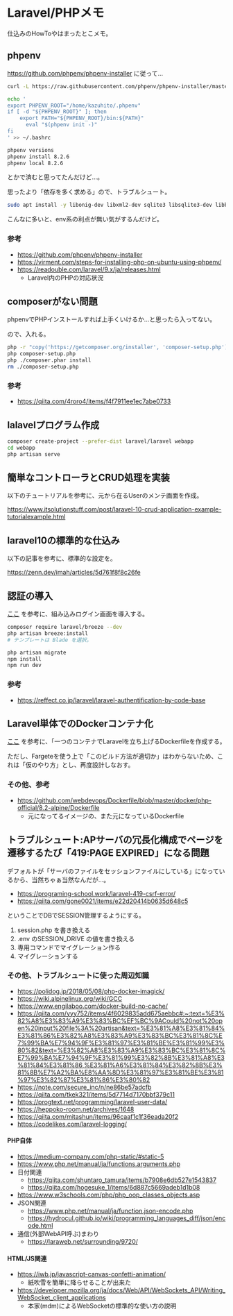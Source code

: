 # Laravel/PHPメモ

仕込みのHowToやはまったとこメモ。

## phpenv

https://github.com/phpenv/phpenv-installer に従って…

```bash
curl -L https://raw.githubusercontent.com/phpenv/phpenv-installer/master/bin/phpenv-installer \

echo '
export PHPENV_ROOT="/home/kazuhito/.phpenv"
if [ -d "${PHPENV_ROOT}" ]; then
    export PATH="${PHPENV_ROOT}/bin:${PATH}"
      eval "$(phpenv init -)"
fi
' >> ~/.bashrc

phpenv versions
phpenv install 8.2.6
phpenv local 8.2.6
```

とかで済むと思ってたんだけど…。

思ったより「依存を多く求める」ので、トラブルシュート。

```bash
sudo apt install -y libonig-dev libxml2-dev sqlite3 libsqlite3-dev libbz2-dev libcurl4-openssl-dev libpng-dev libjpeg-dev libreadline-dev libtidy-dev libxslt1-dev libzip-dev
```

こんなに多いと、env系の利点が無い気がするんだけど。

### 参考

- https://github.com/phpenv/phpenv-installer
- https://virment.com/steps-for-installing-php-on-ubuntu-using-phpenv/
- https://readouble.com/laravel/9.x/ja/releases.html
  - Laravel内のPHPの対応状況

## composerがない問題

phpenvでPHPインストールすれば上手くいけるか…と思ったら入ってない。

ので、入れる。

```bash
php -r "copy('https://getcomposer.org/installer', 'composer-setup.php');"
php composer-setup.php
php ./composer.phar install
rm ./composer-setup.php
```

### 参考

- https://qiita.com/4roro4/items/f4f7911ee1ec7abe0733


## lalavelプログラム作成

```bash
composer create-project --prefer-dist laravel/laravel webapp
cd webapp
php artisan serve
```
## 簡単なコントローラとCRUD処理を実装

以下のチュートリアルを参考に、元から在るUserのメンテ画面を作成。

https://www.itsolutionstuff.com/post/laravel-10-crud-application-example-tutorialexample.html

## laravel10の標準的な仕込み

以下の記事を参考に、標準的な設定を。

https://zenn.dev/imah/articles/5d761f8f8c26fe

## 認証の導入

[ここ](https://readouble.com/laravel/10.x/ja/starter-kits.html) を参考に、組み込みログイン画面を導入する。

```bash
composer require laravel/breeze --dev
php artisan breeze:install
# テンプレートは Blade を選択。

php artisan migrate
npm install
npm run dev
```

### 参考

- https://reffect.co.jp/laravel/laravel-authentification-by-code-base

## Laravel単体でのDockerコンテナ化

[ここ](https://madewithlove.com/blog/the-easiest-production-ready-image-to-run-your-laravel-application/) を参考に、「一つのコンテナでLaravelを立ち上げるDockerfileを作成する。

ただし、Fargeteを使う上で「このビルド方法が適切か」はわからないため、これは「仮のやり方」とし、再度設計しなおす。

### その他、参考

- https://github.com/webdevops/Dockerfile/blob/master/docker/php-official/8.2-alpine/Dockerfile
  - 元になってるイメージの、また元になっているDockerfile

## トラブルシュート:APサーバの冗長化構成でページを遷移するたび「419:PAGE EXPIRED」になる問題

デフォルトが「サーバのファイルをセッションファイルにしている」になっているから、当然ちゃぁ当然なんだが…。

- https://programing-school.work/laravel-419-csrf-error/
- https://qiita.com/gone0021/items/e22d20414b0635d648c5

ということでDBでSESSION管理するようにする。

1. session.php を書き換える
0. .env のSESSION_DRIVE の値を書き換える
0. 専用コマンドでマイグレーション作る
0. マイグレーションする


### その他、トラブルシュートに使った周辺知識

- https://polidog.jp/2018/05/08/php-docker-imagick/
- https://wiki.alpinelinux.org/wiki/GCC
- https://www.engilaboo.com/docker-build-no-cache/
- https://qiita.com/yyy752/items/4f6029835add675aebbc#:~:text=%E3%82%A8%E3%83%A9%E3%83%BC%EF%BC%9ACould%20not%20open%20input%20file%3A%20artisan&text=%E3%81%A8%E3%81%84%E3%81%86%E3%82%A8%E3%83%A9%E3%83%BC%E3%81%8C%E7%99%BA%E7%94%9F%E3%81%97%E3%81%BE%E3%81%99%E3%80%82&text=%E3%82%A8%E3%83%A9%E3%83%BC%E3%81%8C%E7%99%BA%E7%94%9F%E3%81%99%E3%82%8B%E3%81%A8%E3%81%84%E3%81%86,%E3%81%A6%E3%81%84%E3%82%8B%E3%81%8B%E7%A2%BA%E8%AA%8D%E3%81%97%E3%81%BE%E3%81%97%E3%82%87%E3%81%86%E3%80%82
- https://note.com/secure_inc/n/ne86be57adcfb
- https://qiita.com/tkek321/items/5d7714d7170bbf379c11
- https://progtext.net/programming/laravel-user-data/
- https://heppoko-room.net/archives/1648
- https://qiita.com/mitashun/items/96caaf1c1f36eada20f2
- https://codelikes.com/laravel-logging/

#### PHP自体

- https://medium-company.com/php-static/#static-5
- https://www.php.net/manual/ja/functions.arguments.php
- 日付関連
  - https://qiita.com/shuntaro_tamura/items/b7908e6db527e1543837
  - https://qiita.com/hogesuke_1/items/6d887c5669adeb1d1b08
- https://www.w3schools.com/php/php_oop_classes_objects.asp
- JSON関連
  - https://www.php.net/manual/ja/function.json-encode.php
  - https://hydrocul.github.io/wiki/programming_languages_diff/json/encode.html
- 通信(外部WebAPI呼ぶ)まわり
  - https://laraweb.net/surrounding/9720/

#### HTML/JS関連

- https://iwb.jp/javascript-canvas-confetti-animation/
  - 紙吹雪を簡単に降らせることが出来た
- https://developer.mozilla.org/ja/docs/Web/API/WebSockets_API/Writing_WebSocket_client_applications
  - 本家(mdm)によるWebSocketの標準的な使い方の説明
